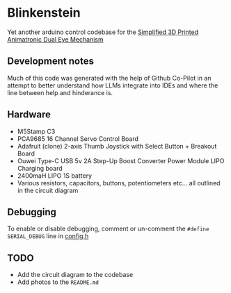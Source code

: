 # Blinkenstein

Yet another arduino control codebase for the [Simplified 3D Printed Animatronic Dual Eye Mechanism](https://www.instructables.com/Simplified-3D-Printed-Animatronic-Dual-Eye-Mechani)

## Development notes
Much of this code was generated with the help of Github Co-Pilot in an attempt to better understand
how LLMs integrate into IDEs and where the line between help and hinderance is.

## Hardware
- M5Stamp C3
- PCA9685 16 Channel Servo Control Board
- Adafruit (clone) 2-axis Thumb Joystick with Select Button + Breakout Board
- Ouwei Type-C USB 5v 2A Step-Up Boost Converter Power Module LIPO Charging board
- 2400maH LIPO 1S battery
- Various resistors, capacitors, buttons, potentiometers etc... all outlined in the circuit diagram

## Debugging
To enable or disable debugging, comment or un-comment the `#define SERIAL_DEBUG` line in [config.h](src/config.h#L10)

## TODO
- Add the circuit diagram to the codebase
- Add photos to the `README.md`